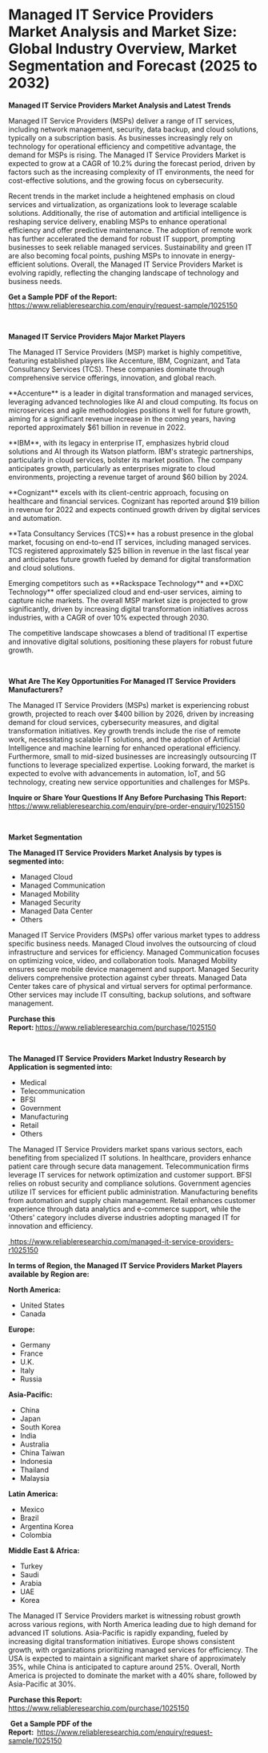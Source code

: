 <p><h1>Managed IT Service Providers Market Analysis and Market Size: Global Industry Overview, Market Segmentation and Forecast (2025 to 2032)</h1></p><p><strong>Managed IT Service Providers Market Analysis and Latest Trends</strong></p>
<p><p>Managed IT Service Providers (MSPs) deliver a range of IT services, including network management, security, data backup, and cloud solutions, typically on a subscription basis. As businesses increasingly rely on technology for operational efficiency and competitive advantage, the demand for MSPs is rising. The Managed IT Service Providers Market is expected to grow at a CAGR of 10.2% during the forecast period, driven by factors such as the increasing complexity of IT environments, the need for cost-effective solutions, and the growing focus on cybersecurity.</p><p>Recent trends in the market include a heightened emphasis on cloud services and virtualization, as organizations look to leverage scalable solutions. Additionally, the rise of automation and artificial intelligence is reshaping service delivery, enabling MSPs to enhance operational efficiency and offer predictive maintenance. The adoption of remote work has further accelerated the demand for robust IT support, prompting businesses to seek reliable managed services. Sustainability and green IT are also becoming focal points, pushing MSPs to innovate in energy-efficient solutions. Overall, the Managed IT Service Providers Market is evolving rapidly, reflecting the changing landscape of technology and business needs.</p></p>
<p><strong>Get a Sample PDF of the Report:&nbsp;</strong> <a href="https://www.reliableresearchiq.com/enquiry/request-sample/1025150?utm_campaign=3271&utm_medium=2&utm_source=Github&utm_content=ia&utm_term=17042025&utm_id=managed-it-service-providers">https://www.reliableresearchiq.com/enquiry/request-sample/1025150</a></p>
<p>&nbsp;</p>
<p><strong>Managed IT Service Providers Major Market Players</strong></p>
<p><p>The Managed IT Service Providers (MSP) market is highly competitive, featuring established players like Accenture, IBM, Cognizant, and Tata Consultancy Services (TCS). These companies dominate through comprehensive service offerings, innovation, and global reach.</p><p>**Accenture** is a leader in digital transformation and managed services, leveraging advanced technologies like AI and cloud computing. Its focus on microservices and agile methodologies positions it well for future growth, aiming for a significant revenue increase in the coming years, having reported approximately $61 billion in revenue in 2022.</p><p>**IBM**, with its legacy in enterprise IT, emphasizes hybrid cloud solutions and AI through its Watson platform. IBM's strategic partnerships, particularly in cloud services, bolster its market position. The company anticipates growth, particularly as enterprises migrate to cloud environments, projecting a revenue target of around $60 billion by 2024.</p><p>**Cognizant** excels with its client-centric approach, focusing on healthcare and financial services. Cognizant has reported around $19 billion in revenue for 2022 and expects continued growth driven by digital services and automation.</p><p>**Tata Consultancy Services (TCS)** has a robust presence in the global market, focusing on end-to-end IT services, including managed services. TCS registered approximately $25 billion in revenue in the last fiscal year and anticipates future growth fueled by demand for digital transformation and cloud solutions.</p><p>Emerging competitors such as **Rackspace Technology** and **DXC Technology** offer specialized cloud and end-user services, aiming to capture niche markets. The overall MSP market size is projected to grow significantly, driven by increasing digital transformation initiatives across industries, with a CAGR of over 10% expected through 2030. </p><p>The competitive landscape showcases a blend of traditional IT expertise and innovative digital solutions, positioning these players for robust future growth.</p></p>
<p>&nbsp;</p>
<p><strong>What Are The Key Opportunities For Managed IT Service Providers Manufacturers?</strong></p>
<p><p>The Managed IT Service Providers (MSPs) market is experiencing robust growth, projected to reach over $400 billion by 2026, driven by increasing demand for cloud services, cybersecurity measures, and digital transformation initiatives. Key growth trends include the rise of remote work, necessitating scalable IT solutions, and the adoption of Artificial Intelligence and machine learning for enhanced operational efficiency. Furthermore, small to mid-sized businesses are increasingly outsourcing IT functions to leverage specialized expertise. Looking forward, the market is expected to evolve with advancements in automation, IoT, and 5G technology, creating new service opportunities and challenges for MSPs.</p></p>
<p><strong>Inquire or Share Your Questions If Any Before Purchasing This Report:</strong> <a href="https://www.reliableresearchiq.com/enquiry/pre-order-enquiry/1025150?utm_campaign=3271&utm_medium=2&utm_source=Github&utm_content=ia&utm_term=17042025&utm_id=managed-it-service-providers">https://www.reliableresearchiq.com/enquiry/pre-order-enquiry/1025150</a></p>
<p>&nbsp;</p>
<p><strong>Market Segmentation</strong></p>
<p><strong>The Managed IT Service Providers Market Analysis by types is segmented into:</strong></p>
<p><ul><li>Managed Cloud</li><li>Managed Communication</li><li>Managed Mobility</li><li>Managed Security</li><li>Managed Data Center</li><li>Others</li></ul></p>
<p><p>Managed IT Service Providers (MSPs) offer various market types to address specific business needs. Managed Cloud involves the outsourcing of cloud infrastructure and services for efficiency. Managed Communication focuses on optimizing voice, video, and collaboration tools. Managed Mobility ensures secure mobile device management and support. Managed Security delivers comprehensive protection against cyber threats. Managed Data Center takes care of physical and virtual servers for optimal performance. Other services may include IT consulting, backup solutions, and software management.</p></p>
<p><strong>Purchase this Report:&nbsp;</strong><a href="https://www.reliableresearchiq.com/purchase/1025150?utm_campaign=3271&utm_medium=2&utm_source=Github&utm_content=ia&utm_term=17042025&utm_id=managed-it-service-providers">https://www.reliableresearchiq.com/purchase/1025150</a></p>
<p>&nbsp;</p>
<p><strong>The Managed IT Service Providers Market Industry Research by Application is segmented into:</strong></p>
<p><ul><li>Medical</li><li>Telecommunication</li><li>BFSI</li><li>Government</li><li>Manufacturing</li><li>Retail</li><li>Others</li></ul></p>
<p><p>The Managed IT Service Providers market spans various sectors, each benefiting from specialized IT solutions. In healthcare, providers enhance patient care through secure data management. Telecommunication firms leverage IT services for network optimization and customer support. BFSI relies on robust security and compliance solutions. Government agencies utilize IT services for efficient public administration. Manufacturing benefits from automation and supply chain management. Retail enhances customer experience through data analytics and e-commerce support, while the 'Others' category includes diverse industries adopting managed IT for innovation and efficiency.</p></p>
<p><a href="https://www.reliableresearchiq.com/managed-it-service-providers-r1025150?utm_campaign=3271&utm_medium=2&utm_source=Github&utm_content=ia&utm_term=17042025&utm_id=managed-it-service-providers">&nbsp;https://www.reliableresearchiq.com/managed-it-service-providers-r1025150</a></p>
<p><strong>In terms of Region, the Managed IT Service Providers Market Players available by Region are:</strong></p>
<p>
    <p> <strong> North America: </strong>
        <ul>
            <li>United States</li>
            <li>Canada</li>
        </ul>
        </p> 
    <p> <strong> Europe: </strong>
        <ul>
            <li>Germany</li>
            <li>France</li>
            <li>U.K.</li>
            <li>Italy</li>
            <li>Russia</li>
        </ul>
        </p> 
    <p> <strong> Asia-Pacific: </strong>
        <ul>
            <li>China</li>
            <li>Japan</li>
            <li>South Korea</li>
            <li>India</li>
            <li>Australia</li>
            <li>China Taiwan</li>
            <li>Indonesia</li>
            <li>Thailand</li>
            <li>Malaysia</li>
        </ul>
        </p> 
    <p> <strong> Latin America: </strong>
        <ul>
            <li>Mexico</li>
            <li>Brazil</li>
            <li>Argentina Korea</li>
            <li>Colombia</li>
        </ul>
        </p> 
    <p> <strong> Middle East & Africa: </strong>
        <ul>
            <li>Turkey</li>
            <li>Saudi</li>
            <li>Arabia</li>
            <li>UAE</li>
            <li>Korea</li>
        </ul>
    </p>
    </p>
<p><p>The Managed IT Service Providers market is witnessing robust growth across various regions, with North America leading due to high demand for advanced IT solutions. Asia-Pacific is rapidly expanding, fueled by increasing digital transformation initiatives. Europe shows consistent growth, with organizations prioritizing managed services for efficiency. The USA is expected to maintain a significant market share of approximately 35%, while China is anticipated to capture around 25%. Overall, North America is projected to dominate the market with a 40% share, followed by Asia-Pacific at 30%.</p></p>
<p><strong>Purchase this Report: </strong><a href="https://www.reliableresearchiq.com/purchase/1025150?utm_campaign=3271&utm_medium=2&utm_source=Github&utm_content=ia&utm_term=17042025&utm_id=managed-it-service-providers">https://www.reliableresearchiq.com/purchase/1025150</a></p>
<p>&nbsp;<strong>Get a Sample PDF of the Report:&nbsp;&nbsp;</strong><a href="https://www.reliableresearchiq.com/enquiry/request-sample/1025150?utm_campaign=3271&utm_medium=2&utm_source=Github&utm_content=ia&utm_term=17042025&utm_id=managed-it-service-providers">https://www.reliableresearchiq.com/enquiry/request-sample/1025150</a></p>
<p><strong></strong></p>
<p><p></p><p></p><p></p></p>